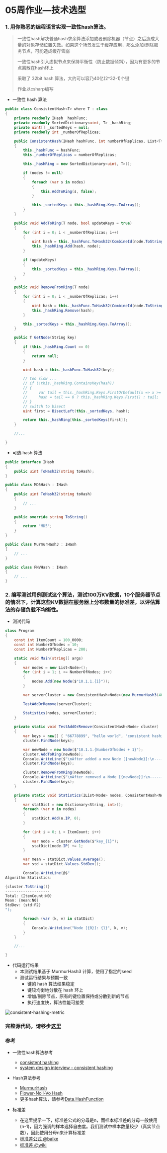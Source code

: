 # 05周作业—技术选型

### 1. 用你熟悉的编程语言实现一致性hash算法。

  >一致性hash解决普通hash求余算法添加或者删除机器（节点）之后造成大量的对象存储位置失效。如果这个场景发生于缓存应用，那么添加/删除服务节点，可能造成缓存雪崩
  >
  >一致性hash引入虚拟节点来保持平衡性（防止数据倾斜），因为有更多的节点离散在hash环上
  >
  >采取了 32bit hash 算法，大约可以容乃40亿(2^32-1)个键
  >
  >作业以csharp编写
  
- 一致性 hash 算法

```c#
public class ConsistentHash<T> where T : class
{
    private readonly IHash _hashFunc;
    private readonly SortedDictionary<uint, T> _hashRing;
    private uint[] _sortedKeys = null;
    private readonly int _numberOfReplicas;

    public ConsistentHash(IHash hashFunc, int numberOfReplicas, List<T> nodes)
    {
        this._hashFunc = hashFunc;
        this._numberOfReplicas = numberOfReplicas;

        this._hashRing = new SortedDictionary<uint, T>();

        if (nodes != null)
        {
            foreach (var s in nodes)
            {
                this.AddToRing(s, false);
            }

            this._sortedKeys = this._hashRing.Keys.ToArray();
        }
    }

    public void AddToRing(T node, bool updateKeys = true)
    {
        for (int i = 0; i < _numberOfReplicas; i++)
        {
            uint hash = this._hashFunc.ToHash32(CombineId(node.ToString(), i));
            this._hashRing.Add(hash, node);
        }

        if (updateKeys)
        {
            this._sortedKeys = this._hashRing.Keys.ToArray();
        }
    }

    public void RemoveFromRing(T node)
    {
        for (int i = 0; i < _numberOfReplicas; i++)
        {
            uint hash = this._hashFunc.ToHash32(CombineId(node.ToString(), i));
            this._hashRing.Remove(hash);
        }

        this._sortedKeys = this._hashRing.Keys.ToArray();
    }

    public T GetNode(String key)
    {
        if (this._hashRing.Count == 0)
        {
            return null;
        }

        uint hash = this._hashFunc.ToHash32(key);

        // too slow ...
        // if (!this._hashRing.ContainsKey(hash))
        // {
        //     var tail = this._hashRing.Keys.FirstOrDefault(x => x >= hash);
        //     hash = tail == 0 ? this._hashRing.Keys.First() : tail;
        // }
        // switch to bisect
        uint first = BisectLeft(this._sortedKeys, hash);

        return this._hashRing[this._sortedKeys[first]];
    }

    //...

}
```

- 可选 hash 算法

```c#
public interface IHash
{
    public uint ToHash32(string toHash);
}

public class MD5Hash : IHash
{
    public uint ToHash32(string toHash)
    {
        // ...
    }

    public override string ToString()
    {
        return "MD5";
    }
}

public class MurmurHash3 : IHash
{
    // ...
}

public class FNVHash : IHash
{
    // ...
}

```

### 2. 编写测试用例测试这个算法，测试100万KV数据，10个服务器节点的情况下，计算这些KV数据在服务器上分布数量的标准差，以评估算法的存储负载不均衡性。

- 测试代码

```c#
class Program
{
    const int ItemCount = 100_0000;
    const int NumberOfNodes = 10;
    const int NumberOfReplicas = 200;

    static void Main(string[] args)
    {
        var nodes = new List<Node>();
        for (int i = 1; i <= NumberOfNodes; i++)
        {
            nodes.Add(new Node($"10.1.1.{i}"));
        }

        var serverCluster = new ConsistentHash<Node>(new MurmurHash3(4049661204), NumberOfReplicas, nodes);

        TestAddOrRemove(serverCluster);

        Statistics(nodes, serverCluster);
    }
    
    private static void TestAddOrRemove(ConsistentHash<Node> cluster)
    {
        var keys = new[] { "66778899", "hello world", "consistent hashing" };
        cluster.FindNode(keys);

        var newNode = new Node($"10.1.1.{NumberOfNodes + 1}");
        cluster.AddToRing(newNode);
        Console.WriteLine($"\nAfter added a new Node [{newNode}]:\n--------------------");
        cluster.FindNode(keys);

        cluster.RemoveFromRing(newNode);
        Console.WriteLine($"\nAfter removed a Node [{newNode}]:\n--------------------");
        cluster.FindNode(keys);
    }

    private static void Statistics(IList<Node> nodes, ConsistentHash<Node> cluster)
    {
        var statDict = new Dictionary<String, int>();
        foreach (var n in nodes)
        {
            statDict.Add(n.IP, 0);
        }

        for (int i = 0; i < ItemCount; i++)
        {
            var node = cluster.GetNode($"key_{i}");
            statDict[node.IP] += 1;
        }

        var mean = statDict.Values.Average();
        var std = statDict.Values.StdDev();

        Console.WriteLine(@$"
Algorithm Statistics:

{cluster.ToString()}
--------------------
Total: {ItemCount:N0}
Mean: {mean:N0}
StdDev: {std:F2}
");

        foreach (var (k, v) in statDict)
        {
            Console.WriteLine("Node [{0}]: {1}", k, v);
        }
    }

    //...

}
```

- 代码运行结果
  - 本测试结果基于 MurmurHash3 计算，使用了指定的seed
  - 测试运行结果与预期一致
    - 键的 hash 算法结果稳定
    - 键较均衡地分散在 hash 环上
    - 增加/删除节点，原有的键位置保持或分散到新的节点
    - 执行速度快，算法性能可接受

![consistent-hashing-metric](./res/consistent-hashing-metric.jpg)


### 完整源代码，请移步[这里](./ConsistentHashing/)


### 参考

- 一致性hash算法参考

  - [consistent hashing](http://tom-e-white.com/2007/11/consistent-hashing.html)
  - [system design interview - consistent hashing](https://www.acodersjourney.com/system-design-interview-consistent-hashing/)

- Hash算法参考

  - [MurmurHash](https://en.wikipedia.org/wiki/MurmurHash)
  - [Flower-Noll-Vo Hash](https://en.wikipedia.org/wiki/Fowler–Noll–Vo_hash_function)
  - 更多hash算法，请参考[Data.HashFunction](https://github.com/brandondahler/Data.HashFunction)

- 标准差

  - 在这里提示一下，标准差公式的分母是n，而样本标准差的分母一般使用 (n-1)，因为强调的样本选择自由度。我们测试中样本数量较少（真实节点数），因此使用分母n来计算标准差
  - [标准差公式 @baike](https://baike.baidu.com/item/%E6%A0%87%E5%87%86%E5%B7%AE%E5%85%AC%E5%BC%8F)
  - [标准差 @wiki](https://zh.wikipedia.org/wiki/%E6%A8%99%E6%BA%96%E5%B7%AE)
